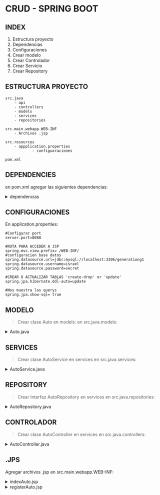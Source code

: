 # CRUD - SPRING BOOT

## INDEX

1.  Estructura proyecto
2.  Dependencias
3.  Configuraciones
4.  Crear modelo
5.  Crear Controlador
6.  Crear Servicio
7.  Crear Repository

## ESTRUCTURA PROYECTO

    src.java
        - api
        - controllers
        - models
        - services
        - repositories
    
    src.main.webapp.WEB-INF
        - Archivos .jsp

    src.resources
        - appplication.properties
                - configuaraciones

    pom.xml

## DEPENDENCIES

en pom.xml agregar las siguientes dependencias:

<details>
<summary>dependencias</summary>
<pre>

    <dependencies>
		<dependency>
			<groupId>org.springframework.boot</groupId>
			<artifactId>spring-boot-starter-web</artifactId>
		</dependency>
		<dependency>
			<groupId>org.springframework.boot</groupId>
			<artifactId>spring-boot-starter-tomcat</artifactId>
			<scope>provided</scope>
		</dependency>
		<dependency>
			<groupId>org.springframework.boot</groupId>
			<artifactId>spring-boot-starter-test</artifactId>
			<scope>test</scope>
		</dependency>
		<dependency>
			<groupId>org.apache.tomcat.embed</groupId>
			<artifactId>tomcat-embed-jasper</artifactId>
		</dependency>
		<dependency>
			<groupId>javax.servlet</groupId>
			<artifactId>jstl</artifactId>
		</dependency>
		<dependency>
			<groupId>org.springframework.boot</groupId>
			<artifactId>spring-boot-starter-data-jpa</artifactId>
		</dependency>
		<dependency>
			<groupId>mysql</groupId>
			<artifactId>mysql-connector-java</artifactId>
		</dependency>
		<dependency>
			<groupId>org.springframework.boot</groupId>
			<artifactId>spring-boot-starter-validation</artifactId>
		</dependency>
		<dependency>
			<groupId>org.springframework.boot</groupId>
			<artifactId>spring-boot-devtools</artifactId>
		</dependency>

		<!-- <dependency> <groupId>org.mindrot</groupId> <artifactId>jbcrypt</artifactId> 
			<version>0.4</version> </dependency> <dependency> <groupId>org.springframework.boot</groupId> 
			<artifactId>spring-boot-starter-security</artifactId> </dependency> -->

	</dependencies>	

</pre>

</details>

## CONFIGURACIONES

En application.properties:

    #Configurar port
	server.port=8080

	#RUTA PARA ACCEDER A JSP
	spring.mvc.view.prefix= /WEB-INF/
	#configuracion base datos
	spring.datasource.url=jdbc:mysql://localhost:3306/generationg1
	spring.datasource.username=israel
	spring.datasource.password=secret

	#CREAR O ACTUALIZAR TABLAS 'create-drop' or 'update'
	spring.jpa.hibernate.ddl-auto=update

	#Nos muestra las querys
	spring.jpa.show-sql= true

## MODELO

> Crear clase Auto en models: en src.java.models:

<details>
<summary>Auto.java</summary>
<pre>

    // PACKAGE
    package com.generation.models;

    // IMPORTACIONES
    import javax.persistence.Entity;
    import javax.persistence.GeneratedValue;
    import javax.persistence.GenerationType;
    import javax.persistence.Id;
    import javax.persistence.Table;

    // CREAR TABLA AUTO EN MYSQL
    @Entity
    @Table(name="autos")

    // INICIO CLASE AUTO
    public class Auto {

        //ATRIBUTOS

        // ID PRIMARY KEY AUTO_INCREMENT
        @Id
        @GeneratedValue(strategy = GenerationType.IDENTITY) //AUTO_INCREMENT
        private Long id;
        
        private String marca;
        private String color;
        private String velocidad;
        private String patente;
        private String precio;
        
        // CONSTRUCTORES
        public Auto() {
            super();
        }


        public Auto(Long id, String marca, String color, String velocidad, String patente, String precio) {
            super();
            this.id = id;
            this.marca = marca;
            this.color = color;
            this.velocidad = velocidad;
            this.patente = patente;
            this.precio = precio;
        }


        // GETTER & SETTERS
        public Long getId() {
            return id;
        }


        public void setId(Long id) {
            this.id = id;
        }


        public String getMarca() {
            return marca;
        }


        public void setMarca(String marca) {
            this.marca = marca;
        }


        public String getColor() {
            return color;
        }


        public void setColor(String color) {
            this.color = color;
        }


        public String getVelocidad() {
            return velocidad;
        }


        public void setVelocidad(String velocidad) {
            this.velocidad = velocidad;
        }


        public String getPatente() {
            return patente;
        }


        public void setPatente(String patente) {
            this.patente = patente;
        }


        public String getPrecio() {
            return precio;
        }


        public void setPrecio(String precio) {
            this.precio = precio;
        }	
    }
</pre>

</details>

## SERVICES

> Crear clase AutoService en services en src.java.services:

<details>

<summary>AutoService.java</summary>

<pre>

    //Package
    package com.generation.services;

    //Import
    import java.util.List;

    import javax.validation.Valid;

    import org.springframework.beans.factory.annotation.Autowired;
    import org.springframework.stereotype.Service;

    import com.generation.models.Auto;
    import com.generation.repositories.AutoRepository;

    //Inicio Clase
    @Service
    public class AutoService {

        //Injeccion repository
        @Autowired
        AutoRepository autoRepository;
        
        // Agregar AUTO -> INSERT INTO autos() values();
        public void addAuto(@Valid Auto auto) {
            // TODO Auto-generated method stub
            autoRepository.save(auto);
        }

        // Mostrar AUTOS -> SELECT * FROM autos;
        public List<Auto> getAll() {
            return autoRepository.findAll();
        }

        
    }

</pre>

</details>

## REPOSITORY

> Crear Interfaz AutoRepository en services en src.java.repositories:

<details>

<summary>AutoRepository.java</summary>

<pre>




    // Package
    package com.generation.repositories;

    // Importaciones
    import org.springframework.data.jpa.repository.JpaRepository;
    import org.springframework.stereotype.Repository;

    import com.generation.models.Auto;

    // Inicializar repository y extender a JpaRepository <T,L>
    @Repository
    public interface AutoRepository extends JpaRepository<Auto, Long>{

    }

</pre>

</details>

## CONTROLADOR

> Crear clase AutoController en services en src.java.controllers:

<details>

<summary>AutoController.java</summary>

<pre>

    // Package
    package com.generation.controllers;

    // Importaciones
    import java.util.List;

    import javax.validation.Valid;

    import org.springframework.beans.factory.annotation.Autowired;
    import org.springframework.stereotype.Controller;
    import org.springframework.ui.Model;
    import org.springframework.validation.BindingResult;
    import org.springframework.web.bind.annotation.ModelAttribute;
    import org.springframework.web.bind.annotation.PostMapping;
    import org.springframework.web.bind.annotation.RequestMapping;

    import com.generation.models.Auto;
    import com.generation.services.AutoService;

    //Inicializar clase controlador y ruta "/auto"
    @Controller
    @RequestMapping("/auto")
    public class AutoController {

        // Injectar dependecias
        @Autowired
        AutoService autoService;
        
        // GET: Ruta "/auto"
        @RequestMapping("")
        public String indexAuto(Model model ) {
            
            // LLamar metodo getAll de AutoService
            List<Auto> listAuto = autoService.getAll();
            
            // Pasar lista de autos a .jsp
            model.addAttribute("listAuto", listAuto);
                
            return "indexAuto.jsp";
        }
        
        // GET:  Ruta "/register"
        @RequestMapping("/register")

        // Enviar objeto auto vacio
        public String registerAuto(@ModelAttribute("auto") Auto auto) {
            return "registerAuto.jsp";
        }
        
        // POST: Ruta
        @PostMapping("/register/validate")
        // Recibir objeto con datos
        public String validateAuto(@Valid @ModelAttribute("auto") Auto auto,
                BindingResult result,
                Model model) {
            
            // Comprueba si hay errores y devulve mensaje
            if(result.hasErrors()) {
                model.addAttribute("msgError", "Error en ingreso de datos");
                return "registerAuto.jsp";
            }
            
            // Llamar metodo addAuto 
            // Guardar auto en base de datos
            autoService.addAuto(auto);
            
            return "redirect:/auto";
        }
        
        
    }

</pre>

</details>

## .JPS

Agregar archivos .jsp en src.main.webapp.WEB-INF:

<details>

<summary>indexAuto.jsp</summary>

<pre>



    <%@ page language="java" contentType="text/html; charset=UTF-8"
        pageEncoding="UTF-8"%>
    <%@ taglib prefix="c" uri="http://java.sun.com/jsp/jstl/core"%>
    <!DOCTYPE html>
    <html>
    <head>
    <meta charset="ISO-8859-1">
    <title>Insert title here</title>
    <link href="https://cdn.jsdelivr.net/npm/bootstrap@5.2.0-beta1/dist/css/bootstrap.min.css" rel="stylesheet" integrity="sha384-0evHe/X+R7YkIZDRvuzKMRqM+OrBnVFBL6DOitfPri4tjfHxaWutUpFmBp4vmVor" crossorigin="anonymous">
    <script src="https://cdn.jsdelivr.net/npm/bootstrap@5.2.0-beta1/dist/js/bootstrap.bundle.min.js" integrity="sha384-pprn3073KE6tl6bjs2QrFaJGz5/SUsLqktiwsUTF55Jfv3qYSDhgCecCxMW52nD2" crossorigin="anonymous"></script>

    </head>
    <body>
    <h1>Bienvenido</h1>
    <h2>Autos:</h2>

    <div class="container">
    <table class="table">
    <thead>
        <tr>
        <th scope="col">#</th>
        <th scope="col">First</th>
        <th scope="col">Last</th>
        <th scope="col">Handle</th>
        </tr>
    </thead>
    <tbody>


    <c:forEach var="autos" items="${listAuto}">

    <tr>
        <th><c:out value="${autos.marca}"></c:out></th>
        <th><c:out value="${autos.color}"></c:out></th>
        <th><c:out value="${autos.precio}"></c:out></th>
        <th> </th>
    </tr>
    </c:forEach>

    </tbody>
    </table>
    </div>
    </body>
    </html>
    
</pre>

</details>


<details>

<summary>registerAuto.jsp</summary>

<pre>


    <%@ page language="java" contentType="text/html; charset=UTF-8"
        pageEncoding="UTF-8"%>
    <%@ taglib prefix="c" uri="http://java.sun.com/jsp/jstl/core"%>
    <%@ taglib prefix="form" uri="http://www.springframework.org/tags/form"%>
    <!DOCTYPE html>
    <html>
    <head>
    <meta charset="ISO-8859-1">
    <title>Insert title here</title>
    </head>
    <body>

        <c:out value="${msgError }"></c:out>
        <div>
            <form:form action="/auto/register/validate" method="post" modelAttribute="auto">
                <form:label path="marca">Marca:</form:label>
                <form:input path="marca"/>
                <br>
                <form:label path="color">Color:</form:label>
                <form:input path="color"/>
                <br>
                <form:label path="velocidad">Velocidad Maxima:</form:label>
                <form:input path="velocidad"/>
                <br>
                <form:label path="patente">Patente:</form:label>
                <form:input path="patente"/>
                <br>
                <form:label path="precio">precio:</form:label>
                <form:input path="precio"/>
                <br>
                <input type="submit" value="registrar"/>
            </form:form>
        
        </div>

    </body>
    </html>

</pre>

</details>